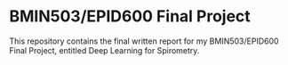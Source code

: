 # BMIN503/EPID600 Final Project

This repository contains the final written report for my BMIN503/EPID600 Final Project, entitled Deep Learning for Spirometry.
